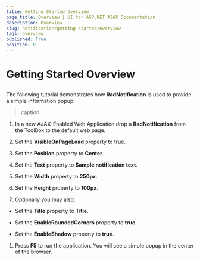 ```yaml
---
title: Getting Started Overview
page_title: Overview | UI for ASP.NET AJAX Documentation
description: Overview
slug: notification/getting-started/overview
tags: overview
published: True
position: 0
---
```


# Getting Started Overview



## 

The following tutorial demonstrates how __RadNotification__ is used to provide a simple information popup.
>caption 



1. In a new AJAX-Enabled Web Application drop a __RadNotification__ from the ToolBox to the default web page.

1. Set the __VisibleOnPageLoad__ property to true.

1. Set the __Position__ property to __Center__.

1. Set the __Text__ property to __Sample notification text__.

1. Set the __Width__ property to __250px__.

1. Set the __Height__ property to __100px__.

1. Optionally you may also:

* Set the __Title__ property to __Title__.

* Set the __EnableRoundedCorners__ property to __true__.

* Set the __EnableShadow__ property to __true__.

1. Press __F5__ to run the application. You will see a simple popup in the center of the browser.
